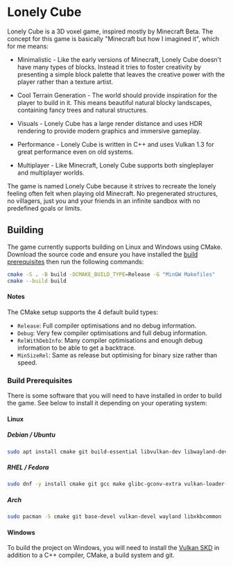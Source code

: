 # Lonely Cube

Lonely Cube is a 3D voxel game, inspired mostly by Minecraft Beta. The
concept for this game is basically "Minecraft but how I imagined it",
which for me means:

* Minimalistic - Like the early versions of Minecraft, Lonely Cube
doesn't have many types of blocks. Instead it tries to foster
creativity by presenting a simple block palette that leaves the
creative power with the player rather than a texture artist.

* Cool Terrain Generation - The world should provide inspiration for
the player to build in it. This means beautiful natural blocky
landscapes, containing fancy trees and natural structures.

* Visuals - Lonely Cube has a large render distance and uses HDR
rendering to provide modern graphics and immersive gameplay.

* Performance - Lonely Cube is written in C++ and uses Vulkan 1.3 for
great performance even on old systems.

* Multiplayer - Like Minecraft, Lonely Cube supports both singleplayer
and multiplayer worlds.

The game is named Lonely Cube because it strives to recreate the
lonely feeling often felt when playing old Minecraft. No pregenerated
structures, no villagers, just you and your friends in an infinite
sandbox with no predefined goals or limits.

## Building

The game currently supports building on Linux and Windows using CMake.
Download the source code and ensure you have installed the
[build prerequisites](#build-prerequisites) then run the following
commands:

```sh
cmake -S . -B build -DCMAKE_BUILD_TYPE=Release -G "MinGW Makefiles"
cmake --build build
```

#### Notes
The CMake setup supports the 4 default build types:
* `Release`: Full compiler optimisations and no debug information.
* `Debug`: Very few compiler optimisations and full debug information.
* `RelWithDebInfo`: Many compiler optimisations and enough debug
information to be able to get a backtrace.
* `MinSizeRel`: Same as release but optimising for binary size rather
than speed.

<a id="build-prerequisites"></a>
### Build Prerequisites

There is some software that you will need to have installed in order
to build the game. See below to install it depending on your operating
system:

#### Linux

##### Debian / Ubuntu
```sh
sudo apt install cmake git build-essential libvulkan-dev libwayland-dev libxkbcommon-dev xorg-dev
```

##### RHEL / Fedora
```sh
sudo dnf -y install cmake git gcc make glibc-gconv-extra vulkan-loader-devel wayland-devel libxkbcommon-devel libXcursor-devel libXi-devel libXinerama-devel libXrandr-devel
```

##### Arch
```sh
sudo pacman -S cmake git base-devel vulkan-devel wayland libxkbcommon
```

#### Windows

To build the project on Windows, you will need to install the
[Vulkan SKD](https://www.lunarg.com/vulkan-sdk/) in addition to a C++
compiler, CMake, a build system and git.
